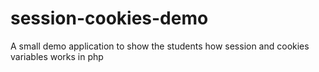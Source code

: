 # session-cookies-demo
A small demo application to show the students how session and cookies variables works in php
